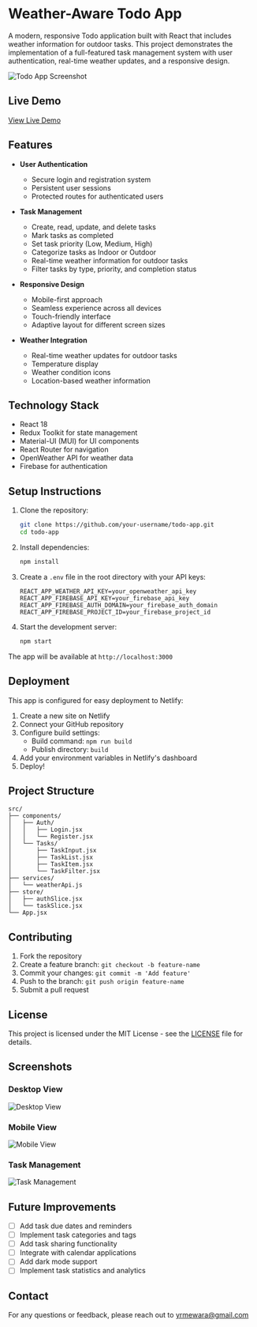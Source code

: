 # Weather-Aware Todo App

A modern, responsive Todo application built with React that includes weather information for outdoor tasks. This project demonstrates the implementation of a full-featured task management system with user authentication, real-time weather updates, and a responsive design.

![Todo App Screenshot](screenshots/todo-app.png)

## Live Demo

[View Live Demo](https://your-deployment-url.netlify.app)

## Features

- **User Authentication**
  - Secure login and registration system
  - Persistent user sessions
  - Protected routes for authenticated users

- **Task Management**
  - Create, read, update, and delete tasks
  - Mark tasks as completed
  - Set task priority (Low, Medium, High)
  - Categorize tasks as Indoor or Outdoor
  - Real-time weather information for outdoor tasks
  - Filter tasks by type, priority, and completion status

- **Responsive Design**
  - Mobile-first approach
  - Seamless experience across all devices
  - Touch-friendly interface
  - Adaptive layout for different screen sizes

- **Weather Integration**
  - Real-time weather updates for outdoor tasks
  - Temperature display
  - Weather condition icons
  - Location-based weather information

## Technology Stack

- React 18
- Redux Toolkit for state management
- Material-UI (MUI) for UI components
- React Router for navigation
- OpenWeather API for weather data
- Firebase for authentication

## Setup Instructions

1. Clone the repository:
   ```bash
   git clone https://github.com/your-username/todo-app.git
   cd todo-app
   ```

2. Install dependencies:
   ```bash
   npm install
   ```

3. Create a `.env` file in the root directory with your API keys:
   ```env
   REACT_APP_WEATHER_API_KEY=your_openweather_api_key
   REACT_APP_FIREBASE_API_KEY=your_firebase_api_key
   REACT_APP_FIREBASE_AUTH_DOMAIN=your_firebase_auth_domain
   REACT_APP_FIREBASE_PROJECT_ID=your_firebase_project_id
   ```

4. Start the development server:
   ```bash
   npm start
   ```

The app will be available at `http://localhost:3000`

## Deployment

This app is configured for easy deployment to Netlify:

1. Create a new site on Netlify
2. Connect your GitHub repository
3. Configure build settings:
   - Build command: `npm run build`
   - Publish directory: `build`
4. Add your environment variables in Netlify's dashboard
5. Deploy!

## Project Structure

```
src/
├── components/
│   ├── Auth/
│   │   ├── Login.jsx
│   │   └── Register.jsx
│   └── Tasks/
│       ├── TaskInput.jsx
│       ├── TaskList.jsx
│       ├── TaskItem.jsx
│       └── TaskFilter.jsx
├── services/
│   └── weatherApi.js
├── store/
│   ├── authSlice.jsx
│   └── taskSlice.jsx
└── App.jsx
```

## Contributing

1. Fork the repository
2. Create a feature branch: `git checkout -b feature-name`
3. Commit your changes: `git commit -m 'Add feature'`
4. Push to the branch: `git push origin feature-name`
5. Submit a pull request

## License

This project is licensed under the MIT License - see the [LICENSE](LICENSE) file for details.

## Screenshots

### Desktop View
![Desktop View](screenshots/desktop.png)

### Mobile View
![Mobile View](screenshots/mobile.png)

### Task Management
![Task Management](screenshots/tasks.png)

## Future Improvements

- [ ] Add task due dates and reminders
- [ ] Implement task categories and tags
- [ ] Add task sharing functionality
- [ ] Integrate with calendar applications
- [ ] Add dark mode support
- [ ] Implement task statistics and analytics

## Contact

For any questions or feedback, please reach out to [yrmewara@gmail.com](mailto:yrmewara@gmail.com)
